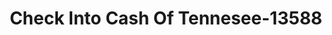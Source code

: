 ---
f_zip-code: 38372
f_state-code: TN
title: Check Into Cash Of Tennesee-13588
f_phone: 731-925-3140
f_city-only: Savannah
f_address: 1800 Wayne Rd Ste D Savannah
f_location-unique-id: '13588'
slug: check-into-cash-of-tennesee-13588
updated-on: '2024-05-30T13:46:58.046Z'
created-on: '2024-05-30T13:36:59.803Z'
published-on: '2024-05-30T13:54:32.469Z'
f_city-state: cms/city/savannah-tn.md
f_company: cms/company/check-into-cash-of-tennesee.md
f_state: cms/state/tennessee.md
layout: '[payday-loan].html'
tags: payday-loan
---